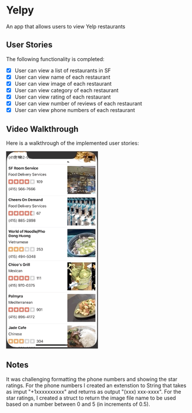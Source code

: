 # Yelpy
An app that allows users to view Yelp restaurants

## User Stories

The following functionality is completed:

- [x] User can view a list of restaurants in SF
- [x] User can view name of each restaurant
- [x] User can view image of each restaurant
- [x] User can view category of each restaurant
- [x] User can view rating of each restaurant
- [x] User can view number of reviews of each restaurant
- [x] User can view phone numbers of each restaurant

## Video Walkthrough

Here is a walkthrough of the implemented user stories:

<img src='yelpy1.gif' title='Video Walkthrough' width='250' alt='Video Walkthrough' />

## Notes
It was challenging formatting the phone numbers and showing the star ratings. 
For the phone numbers I created an extenstion to String that takes as imput "+1xxxxxxxxxx" and returns as output "(xxx) xxx-xxxx".
For the star ratings, I created a struct to return the image file name to be used based on a number between 0 and 5 (in increments of 0.5).
